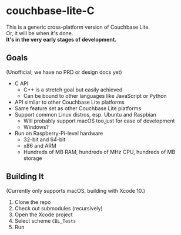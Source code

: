 # couchbase-lite-C

This is a generic cross-platform version of Couchbase Lite.  
Or, it will be when it's done.  
**It's in the very early stages of development.**

## Goals

(Unofficial; we have no PRD or design docs yet)

* C API
  - C++ is a stretch goal but easily achieved
  - Can be bound to other languages like JavaScript or Python
* API similar to other Couchbase Lite platforms
* Same feature set as other Couchbase Lite platforms
* Support common Linux distros, esp. Ubuntu and Raspbian
  - Will probably support macOS too,just for ease of development
  - Windows?
* Run on Raspberry-Pi-level hardware
  - 32-bit and 64-bit
  - x86 and ARM
  - Hundreds of MB RAM, hundreds of MHz CPU, hundreds of MB storage

## Building It

(Currently only supports macOS, building with Xcode 10.)

1. Clone the repo
2. Check out submodules (recursively)
3. Open the Xcode project
4. Select scheme `CBL_Tests`
5. Run
